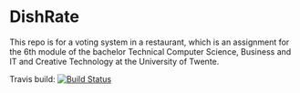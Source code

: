 # DishRate
This repo is for a voting system in a restaurant, which is an assignment for the 6th module of the bachelor Technical Computer Science, Business and IT and Creative Technology at the University of Twente.

Travis build: [![Build Status](https://travis-ci.org/wouwouwou/mod_6.svg?branch=master)](https://travis-ci.org/wouwouwou/mod_6)
